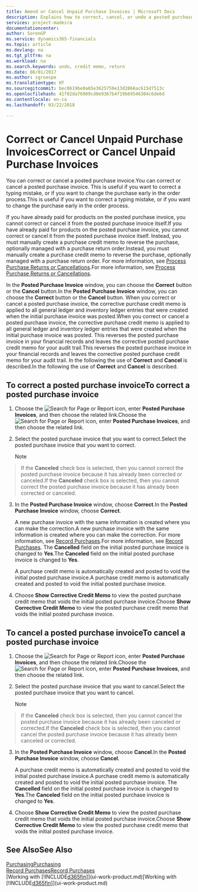 ```yaml
---
title: Amend or Cancel Unpaid Purchase Invoices | Microsoft Docs
description: Explains how to correct, cancel, or undo a posted purchase invoice and automatically create a purchase credit memo.
services: project-madeira
documentationcenter: 
author: SorenGP
ms.service: dynamics365-financials
ms.topic: article
ms.devlang: na
ms.tgt_pltfrm: na
ms.workload: na
ms.search.keywords: undo, credit memo, return
ms.date: 08/01/2017
ms.author: sgroespe
ms.translationtype: HT
ms.sourcegitcommit: bec0619be0a65e3625759e13d2866ac615d7513c
ms.openlocfilehash: 41f82da76989cd0e9367b4f19b69546304c6de6d
ms.contentlocale: en-ca
ms.lasthandoff: 03/22/2018

---
```

# <a name="correct-or-cancel-unpaid-purchase-invoices"></a><span data-ttu-id="07260-103">Correct or Cancel Unpaid Purchase Invoices</span><span class="sxs-lookup"><span data-stu-id="07260-103">Correct or Cancel Unpaid Purchase Invoices</span></span>
<span data-ttu-id="07260-104">You can correct or cancel a posted purchase invoice.</span><span class="sxs-lookup"><span data-stu-id="07260-104">You can correct or cancel a posted purchase invoice.</span></span> <span data-ttu-id="07260-105">This is useful if you want to correct a typing mistake, or if you want to change the purchase early in the order process.</span><span class="sxs-lookup"><span data-stu-id="07260-105">This is useful if you want to correct a typing mistake, or if you want to change the purchase early in the order process.</span></span>

<span data-ttu-id="07260-106">If you have already paid for products on the posted purchase invoice, you cannot correct or cancel it from the posted purchase invoice itself.</span><span class="sxs-lookup"><span data-stu-id="07260-106">If you have already paid for products on the posted purchase invoice, you cannot correct or cancel it from the posted purchase invoice itself.</span></span> <span data-ttu-id="07260-107">Instead, you must manually create a purchase credit memo to reverse the purchase, optionally managed with a purchase return order.</span><span class="sxs-lookup"><span data-stu-id="07260-107">Instead, you must manually create a purchase credit memo to reverse the purchase, optionally managed with a purchase return order.</span></span> <span data-ttu-id="07260-108">For more information, see [Process Purchase Returns or Cancellations](purchasing-how-process-purchase-returns-cancellations.md).</span><span class="sxs-lookup"><span data-stu-id="07260-108">For more information, see [Process Purchase Returns or Cancellations](purchasing-how-process-purchase-returns-cancellations.md).</span></span>

<span data-ttu-id="07260-109">In the **Posted Purchase Invoice** window, you can choose the **Correct** button or the **Cancel** button.</span><span class="sxs-lookup"><span data-stu-id="07260-109">In the **Posted Purchase Invoice** window, you can choose the **Correct** button or the **Cancel** button.</span></span> <span data-ttu-id="07260-110">When you correct or cancel a posted purchase invoice, the corrective purchase credit memo is applied to all general ledger and inventory ledger entries that were created when the initial purchase invoice was posted.</span><span class="sxs-lookup"><span data-stu-id="07260-110">When you correct or cancel a posted purchase invoice, the corrective purchase credit memo is applied to all general ledger and inventory ledger entries that were created when the initial purchase invoice was posted.</span></span> <span data-ttu-id="07260-111">This reverses the posted purchase invoice in your financial records and leaves the corrective posted purchase credit memo for your audit trail.</span><span class="sxs-lookup"><span data-stu-id="07260-111">This reverses the posted purchase invoice in your financial records and leaves the corrective posted purchase credit memo for your audit trail.</span></span> <span data-ttu-id="07260-112">In the following the use of **Correct** and **Cancel** is described.</span><span class="sxs-lookup"><span data-stu-id="07260-112">In the following the use of **Correct** and **Cancel** is described.</span></span>

## <a name="to-correct-a-posted-purchase-invoice"></a><span data-ttu-id="07260-113">To correct a posted purchase invoice</span><span class="sxs-lookup"><span data-stu-id="07260-113">To correct a posted purchase invoice</span></span>
1. <span data-ttu-id="07260-114">Choose the ![Search for Page or Report](media/ui-search/search_small.png "Search for Page or Report icon") icon, enter **Posted Purchase Invoices**, and then choose the related link.</span><span class="sxs-lookup"><span data-stu-id="07260-114">Choose the ![Search for Page or Report](media/ui-search/search_small.png "Search for Page or Report icon") icon, enter **Posted Purchase Invoices**, and then choose the related link.</span></span>  
2. <span data-ttu-id="07260-115">Select the posted purchase invoice that you want to correct.</span><span class="sxs-lookup"><span data-stu-id="07260-115">Select the posted purchase invoice that you want to correct.</span></span>  

    > [!NOTE]  
>   <span data-ttu-id="07260-116">If the **Canceled** check box is selected, then you cannot correct the posted purchase invoice because it has already been corrected or canceled.</span><span class="sxs-lookup"><span data-stu-id="07260-116">If the **Canceled** check box is selected, then you cannot correct the posted purchase invoice because it has already been corrected or canceled.</span></span>
3. <span data-ttu-id="07260-117">In the **Posted Purchase Invoice** window, choose **Correct**.</span><span class="sxs-lookup"><span data-stu-id="07260-117">In the **Posted Purchase Invoice** window, choose **Correct**.</span></span>

    <span data-ttu-id="07260-118">A new purchase invoice with the same information is created where you can make the correction.</span><span class="sxs-lookup"><span data-stu-id="07260-118">A new purchase invoice with the same information is created where you can make the correction.</span></span> <span data-ttu-id="07260-119">For more information, see [Record Purchases](purchasing-how-record-purchases.md).</span><span class="sxs-lookup"><span data-stu-id="07260-119">For more information, see [Record Purchases](purchasing-how-record-purchases.md).</span></span> <span data-ttu-id="07260-120">The **Cancelled** field on the initial posted purchase invoice is changed to **Yes**.</span><span class="sxs-lookup"><span data-stu-id="07260-120">The **Canceled** field on the initial posted purchase invoice is changed to **Yes**.</span></span>

    <span data-ttu-id="07260-121">A purchase credit memo is automatically created and posted to void the initial posted purchase invoice.</span><span class="sxs-lookup"><span data-stu-id="07260-121">A purchase credit memo is automatically created and posted to void the initial posted purchase invoice.</span></span>
4. <span data-ttu-id="07260-122">Choose **Show Corrective Credit Memo** to view the posted purchase credit memo that voids the initial posted purchase invoice.</span><span class="sxs-lookup"><span data-stu-id="07260-122">Choose **Show Corrective Credit Memo** to view the posted purchase credit memo that voids the initial posted purchase invoice.</span></span>

## <a name="to-cancel-a-posted-purchase-invoice"></a><span data-ttu-id="07260-123">To cancel a posted purchase invoice</span><span class="sxs-lookup"><span data-stu-id="07260-123">To cancel a posted purchase invoice</span></span>
1. <span data-ttu-id="07260-124">Choose the ![Search for Page or Report](media/ui-search/search_small.png "Search for Page or Report icon") icon, enter **Posted Purchase Invoices**, and then choose the related link.</span><span class="sxs-lookup"><span data-stu-id="07260-124">Choose the ![Search for Page or Report](media/ui-search/search_small.png "Search for Page or Report icon") icon, enter **Posted Purchase Invoices**, and then choose the related link.</span></span>  
2. <span data-ttu-id="07260-125">Select the posted purchase invoice that you want to cancel.</span><span class="sxs-lookup"><span data-stu-id="07260-125">Select the posted purchase invoice that you want to cancel.</span></span>

    > [!NOTE]  
>   <span data-ttu-id="07260-126">If the **Canceled** check box is selected, then you cannot cancel the posted purchase invoice because it has already been canceled or corrected.</span><span class="sxs-lookup"><span data-stu-id="07260-126">If the **Canceled** check box is selected, then you cannot cancel the posted purchase invoice because it has already been canceled or corrected.</span></span>
3. <span data-ttu-id="07260-127">In the **Posted Purchase Invoice** window, choose **Cancel**.</span><span class="sxs-lookup"><span data-stu-id="07260-127">In the **Posted Purchase Invoice** window, choose **Cancel**.</span></span>

    <span data-ttu-id="07260-128">A purchase credit memo is automatically created and posted to void the initial posted purchase invoice.</span><span class="sxs-lookup"><span data-stu-id="07260-128">A purchase credit memo is automatically created and posted to void the initial posted purchase invoice.</span></span> <span data-ttu-id="07260-129">The **Cancelled** field on the initial posted purchase invoice is changed to **Yes**.</span><span class="sxs-lookup"><span data-stu-id="07260-129">The **Canceled** field on the initial posted purchase invoice is changed to **Yes**.</span></span>
4. <span data-ttu-id="07260-130">Choose **Show Corrective Credit Memo** to view the posted purchase credit memo that voids the initial posted purchase invoice.</span><span class="sxs-lookup"><span data-stu-id="07260-130">Choose **Show Corrective Credit Memo** to view the posted purchase credit memo that voids the initial posted purchase invoice.</span></span>

## <a name="see-also"></a><span data-ttu-id="07260-131">See Also</span><span class="sxs-lookup"><span data-stu-id="07260-131">See Also</span></span>
[<span data-ttu-id="07260-132">Purchasing</span><span class="sxs-lookup"><span data-stu-id="07260-132">Purchasing</span></span>](purchasing-manage-purchasing.md)  
[<span data-ttu-id="07260-133">Record Purchases</span><span class="sxs-lookup"><span data-stu-id="07260-133">Record Purchases</span></span>](purchasing-how-record-purchases.md)  
<span data-ttu-id="07260-134">[Working with [!INCLUDE[d365fin](includes/d365fin_md.md)]](ui-work-product.md)</span><span class="sxs-lookup"><span data-stu-id="07260-134">[Working with [!INCLUDE[d365fin](includes/d365fin_md.md)]](ui-work-product.md)</span></span>

